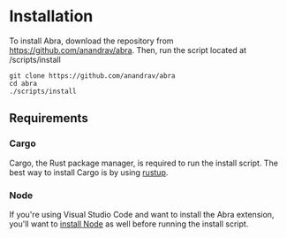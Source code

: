 # Installation

To install Abra, download the repository from https://github.com/anandrav/abra.
Then, run the script located at /scripts/install

```
git clone https://github.com/anandrav/abra
cd abra
./scripts/install
```

## Requirements
### Cargo
Cargo, the Rust package manager, is required to run the install script. The best way to install Cargo is by using [rustup](https://www.rust-lang.org/tools/install).
### Node
If you're using Visual Studio Code and want to install the Abra extension, you'll want to [install Node](https://nodejs.org/en/download/package-manager) as well before running the install script.